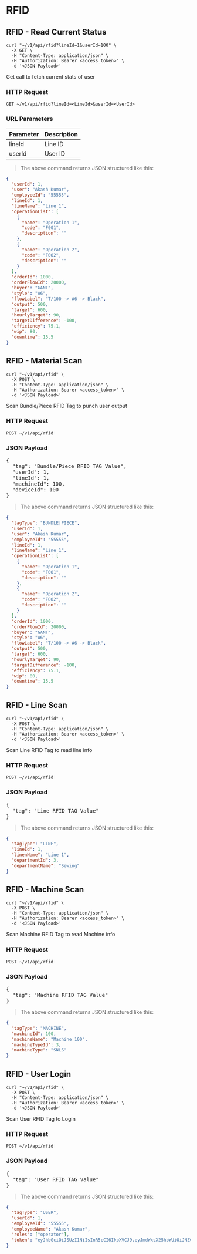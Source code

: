 # RFID

## RFID - Read Current Status

```shell
curl "~/v1/api/rfid?lineId=1&userId=100" \
  -X GET \
  -H "Content-Type: application/json" \
  -H "Authorization: Bearer <access_token>" \
  -d '<JSON Payload>'
```

Get call to fetch current stats of user

### HTTP Request

`GET ~/v1/api/rfid?lineId=<LineId>&userId=<UserId>`

### URL Parameters

| Parameter | Description            |
|-----------|------------------------|
| lineId    | Line ID                |
| userId    | User ID                |

> The above command returns JSON structured like this:

```json
{
  "userId": 1,
  "user": "Akash Kumar",
  "employeeId": "55555",
  "lineId": 1,
  "lineName": "Line 1",
  "operationList": [
    {
      "name": "Operation 1",
      "code": "F001",
      "description": ""
    },
    {
      "name": "Operation 2",
      "code": "F002",
      "description": ""
    }
  ],
  "orderId": 1000,
  "orderFlowId": 20000,
  "buyer": "GANT",
  "style": "A6",
  "flowLabel": "T/100 -> A6 -> Black",
  "output": 500,
  "target": 600,
  "hourlyTarget": 90,
  "targetDifference": -100,
  "efficiency": 75.1,
  "wip": 80,
  "downtime": 15.5
}
```



## RFID - Material Scan

```shell
curl "~/v1/api/rfid" \
  -X POST \
  -H "Content-Type: application/json" \
  -H "Authorization: Bearer <access_token>" \
  -d '<JSON Payload>'
```

Scan Bundle/Piece RFID Tag to punch user output

### HTTP Request

`POST ~/v1/api/rfid`

### JSON Payload

<pre class="center-column">
{
  "tag": "Bundle/Piece RFID TAG Value",
  "userId": 1,
  "lineId": 1,
  "machineId": 100,
  "deviceId": 100
}
</pre>

> The above command returns JSON structured like this:

```json
{
  "tagType": "BUNDLE|PIECE",
  "userId": 1,
  "user": "Akash Kumar",
  "employeeId": "55555",
  "lineId": 1,
  "lineName": "Line 1",
  "operationList": [
    {
      "name": "Operation 1",
      "code": "F001",
      "description": ""
    },
    {
      "name": "Operation 2",
      "code": "F002",
      "description": ""
    }
  ],
  "orderId": 1000,
  "orderFlowId": 20000,
  "buyer": "GANT",
  "style": "A6",
  "flowLabel": "T/100 -> A6 -> Black",
  "output": 500,
  "target": 600,
  "hourlyTarget": 90,
  "targetDifference": -100,
  "efficiency": 75.1,
  "wip": 80,
  "downtime": 15.5
}
```

## RFID - Line Scan

```shell
curl "~/v1/api/rfid" \
  -X POST \
  -H "Content-Type: application/json" \
  -H "Authorization: Bearer <access_token>" \
  -d '<JSON Payload>'
```

Scan Line RFID Tag to read line info

### HTTP Request

`POST ~/v1/api/rfid`

### JSON Payload

<pre class="center-column">
{
  "tag": "Line RFID TAG Value"
}
</pre>

> The above command returns JSON structured like this:

```json
{
  "tagType": "LINE",
  "lineId": 1,
  "linenName": "Line 1",
  "departmentId": 3,
  "departmentName": "Sewing"
}
```

## RFID - Machine Scan

```shell
curl "~/v1/api/rfid" \
  -X POST \
  -H "Content-Type: application/json" \
  -H "Authorization: Bearer <access_token>" \
  -d '<JSON Payload>'
```

Scan Machine RFID Tag to read Machine info

### HTTP Request

`POST ~/v1/api/rfid`

### JSON Payload

<pre class="center-column">
{
  "tag": "Machine RFID TAG Value"
}
</pre>

> The above command returns JSON structured like this:

```json
{
  "tagType": "MACHINE",
  "machineId": 100,
  "machineName": "Machine 100",
  "machineTypeId": 3,
  "machineType": "SNLS"
}
```

## RFID - User Login

```shell
curl "~/v1/api/rfid" \
  -X POST \
  -H "Content-Type: application/json" \
  -H "Authorization: Bearer <access_token>" \
  -d '<JSON Payload>'
```

Scan User RFID Tag to Login

### HTTP Request

`POST ~/v1/api/rfid`

### JSON Payload

<pre class="center-column">
{
  "tag": "User RFID TAG Value"
}
</pre>

> The above command returns JSON structured like this:

```json
{
  "tagType": "USER",
  "userId": 1,
  "employeeId": "55555",
  "employeeName": "Akash Kumar",
  "roles": ["operator"],
  "token": "eyJhbGciOiJSUzI1NiIsInR5cCI6IkpXVCJ9.eyJmdWxsX25hbWUiOiJNZCBaYWhpZCBSYXphIiwidXNlcl9pZCI6MSwidXNlcl9uYW1lIjoiemFoaWQ3MjkyIiwic2NvcGUiOlsicmVhZCIsIndyaXRlIl0sImV4cCI6MTc1MDQ3MzM1NCwiYXV0aG9yaXRpZXMiOlsiUk9MRV9tYXN0ZXIiXSwianRpIjoiaWFSUzczR2RZZkEzT2h3M3ZIdU9IOGdWZFBvIiwidGVuYW50IjoibGFndW5hX3Rlc3QiLCJjbGllbnRfaWQiOiJjbGllbnQifQ.C8lwERQotdu1C_Bwc9aRt0li91O6Zulr31mHnJJFXsd4iY7MLlUorMszwUDZpuljorLpHk0HuLynE95CTQZUIjuP1dMTXs8qwFK3fT052my9mz2QIRrb31I7NLP65BHOd5eKL_3qYBB0C8tU7zd2jQVp13ilfn_UmYbeV55TjSlb6C5firKDiXsy8thtCBjSJfuf5UpwJxh4biMk1S5MAL8KulsDYekyeacdoPKxW0AS0f1sKYbr6dn4aR9T7NOsBnc6gJhzeIHzqZboc2eAyU3rki9wAMMWoyhn_a7Y9nXzLdyIavu1Nb4YZd_v8wRutGtmDjRIr3x_GtNWS4vLPA"
}
```
